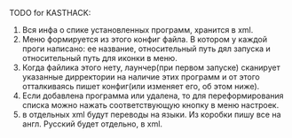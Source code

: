 ﻿TODO for KASTHACK:

1. Вся инфа о спике установленных программ, хранится в xml.
2. Меню формируется из этого конфиг файла. В котором у каждой проги написано: ее название, относительный путь дял запуска и относительный путь для иконки в меню.
3. Когда файлика этого нету, лаунчер(при первом запуске) сканирует указанные дирректории на наличие этих программ и от этого отталкиваясь пишет конфиг(или изменяет его, об этом ниже).
4. Если добавлена программа или удалена, то для переформирования списка можно нажать соответствующую кнопку в меню настроек.
5. в отдельных xml будут переводы на языки. Из коробки пишу все на англ. Русский будет отдельно, в xml.
